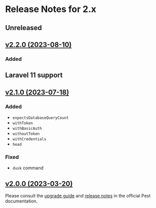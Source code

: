 # Release Notes for 2.x

## Unreleased

## [v2.2.0 (2023-08-10)](https://github.com/pestphp/plugin-laravel/compare/v2.1.0...v2.2.0)

### Added

## Laravel 11 support

## [v2.1.0 (2023-07-18)](https://github.com/pestphp/plugin-laravel/compare/v2.0.0...v2.1.0)

### Added
- `expectsDatabaseQueryCount`
- `withToken`
- `withBasicAuth`
- `withoutToken`
- `withCredentials`
- `head`

### Fixed
- `dusk` command

## [v2.0.0 (2023-03-20)](https://github.com/pestphp/pest-plugin-laravel/compare/v1.4.0...v2.0.0)

Please consult the [upgrade guide](https://pestphp.com/docs/upgrade-guide) and [release notes](https://pestphp.com/docs/announcing-pest2) in the official Pest documentation.
